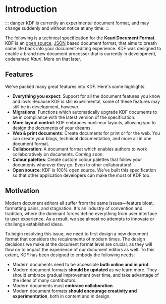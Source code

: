 # Introduction <Badge text="0.1.0-alpha" type="tip" />

::: danger
KDF is currently an experimental document format, and may change suddenly and
without notice at any time. 
:::

The following is a technical specification for the **Kauri Document Format**.
KDF is an [open source][1.2], [JSON][1.3] based document format, that aims to
breath some life back into your document editing experience. KDF was designed
to enable a brand new document processor that is currently in development,
codenamed *Kauri*. More on that later.

[1.2]: https://github.com/sean0x42/kdf
[1.3]: /specification/json


## Features

We've packed many great features into KDF. Here's some highlights:

 - **Everything you expect**: Support for all the document features you know
   and love. Because KDF is still experimental, some of these features may
   still be in development, however.
 - **Migrations**: Functions which automatically upgrade KDF documents to be in
   compliance with the latest version of the specification.
 - **More layout control**: KDF embraces nonlinear layouts, allowing you to
   design the documents of your dreams.
 - **Web & print documents**: Create documents for print or for the web. You can
   create your blogs, technical documentation, and more all in one document
   format.
 - **Collaboration**: A document format which enables authors to work
   collaboratively on documents. *Coming soon*.
 - **Colour palettes**: Create custom colour palettes that follow your documents
   wherever they go. Even to other collaborators!
 - **Open source**: KDF is 100% open source. We've built this specification so
   that other application developers can make the most of KDF too.


## Motivation

Modern document editors all suffer from the same issues—feature bloat,
formatting pains, and stagnation. It's an industry of convention and tradition,
where the dominant forces define everything from user interface to user
experience. As a result, we see almost no attempts to innovate or challenge
established ideas.

To begin resolving this issue, we need to first design a new document format
that considers the requirements of modern times. The design decisions we make at
the document format level are crucial, as they will flow on to impact the
experience of our document editors as well. To this extent, KDF has been
designed to embody the following needs:

 - Modern documents need to be accessible **both online and in print**.
 - Modern document formats **should be updated** as we learn more. They should
   embrace gradual improvement over time, and take advantage of the ideas of
   many contributors.
 - Modern documents must **embrace collaboration**.
 - Modern document formats **should encourage creativity and experimentation**,
   both in content and in design.
